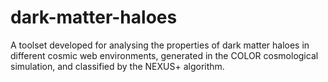 # dark-matter-haloes
A toolset developed for analysing the properties of dark matter haloes in different cosmic web environments, generated in the COLOR cosmological simulation, and classified by the NEXUS+ algorithm.
